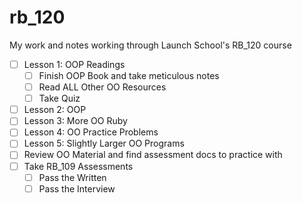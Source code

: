 # rb_120
My work and notes working through Launch School's RB_120 course

- [ ] Lesson 1: OOP Readings
  - [ ] Finish OOP Book and take meticulous notes
  - [ ] Read ALL Other OO Resources
  - [ ] Take Quiz
- [ ] Lesson 2: OOP
- [ ] Lesson 3: More OO Ruby
- [ ] Lesson 4: OO Practice Problems
- [ ] Lesson 5: Slightly Larger OO Programs
- [ ] Review OO Material and find assessment docs to practice with
- [ ] Take RB_109 Assessments
  - [ ] Pass the Written
  - [ ] Pass the Interview
